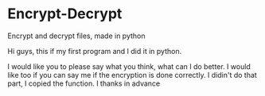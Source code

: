 # Encrypt-Decrypt
Encrypt and decrypt files, made in python

Hi guys, this if my first program and I did it in python.

I would like you to please say what you think, what can I do better. I would like too if you can say me if the encryption is done correctly. I didin't do that part, I copied the function.
I thanks in advance
